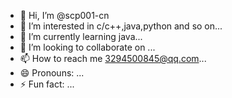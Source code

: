 - 👋 Hi, I’m @scp001-cn
- 👀 I’m interested in c/c++,java,python and so on...
- 🌱 I’m currently learning java...
- 💞️ I’m looking to collaborate on ...
- 📫 How to reach me 3294500845@qq.com...
- 😄 Pronouns: ...
- ⚡ Fun fact: ...

<!---
scp001-cn/scp001-cn is a ✨ special ✨ repository because its `README.md` (this file) appears on your GitHub profile.
You can click the Preview link to take a look at your changes.
--->
